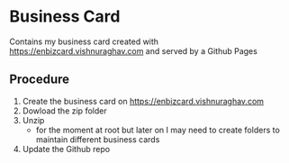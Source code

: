 # Business Card
Contains my business card created with https://enbizcard.vishnuraghav.com
and served by a Github Pages

## Procedure
1. Create the business card on https://enbizcard.vishnuraghav.com
2. Dowload the zip folder
3. Unzip
    - for the moment at root but later on I may need to create folders to maintain different business cards
4. Update the Github repo